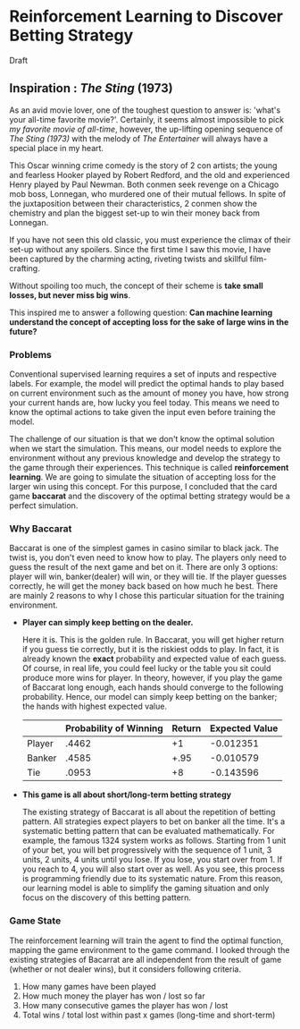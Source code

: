 # Reinforcement Learning to Discover Betting Strategy

Draft
## Inspiration : *The Sting* (1973)

As an avid movie lover, one of the toughest question to answer is: 'what's your all-time favorite movie?'. Certainly, it seems almost impossible to pick *my favorite movie of all-time*, however, the up-lifting opening sequence of *The Sting (1973)* with the melody of *The Entertainer* will always have a special place in my heart.

This Oscar winning crime comedy is the story of 2 con artists; the young and fearless Hooker played by Robert Redford, and the old and experienced Henry played by Paul Newman. Both conmen seek revenge on a Chicago mob boss, Lonnegan, who murdered one of their mutual fellows. In spite of the juxtaposition between their characteristics, 2 conmen show the chemistry and plan the biggest set-up to win their money back from Lonnegan.

If you have not seen this old classic, you must experience the climax of their set-up without any spoilers. Since the first time I saw this movie, I have been captured by the charming acting, riveting twists and skillful film-crafting.

Without spoiling too much, the concept of their scheme is **take small losses, but never miss big wins**.

This inspired me to answer a following question:
**Can machine learning understand the concept of accepting loss for the sake of large wins in the future?**

### Problems
Conventional supervised learning requires a set of inputs and respective labels. For example, the model will predict the optimal hands to play based on current environment such as the amount of money you have, how strong your current hands are, how lucky you feel today. This means we need to know the optimal actions to take given the input even before training the model.

The challenge of our situation is that we don't know the optimal solution when we start the simulation. This means, our model needs to explore the environment without any previous knowledge and develop the strategy to the game through their experiences. This technique is called **reinforcement learning**. We are going to simulate the situation of accepting loss for the larger win using this concept.
For this purpose, I concluded that the card game **baccarat** and the discovery of the optimal betting strategy would be a perfect simulation.

### Why Baccarat
Baccarat is one of the simplest games in casino similar to black jack. The twist is, you don't even need to know how to play. The players only need to guess the result of the next game and bet on it. There are only 3 options: player will win, banker(dealer) will win, or they will tie. If the player guesses correctly, he will get the money back based on how much he best. There are mainly 2 reasons to why I chose this particular situation for the training environment.

* **Player can simply keep betting on the dealer.**

  Here it is. This is the golden rule. In Baccarat, you will get higher return if you guess tie correctly, but it is the riskiest odds to play. In fact, it is already known the **exact** probability and expected value of each guess. Of course, in real life, you could feel lucky or the table you sit could produce more wins for player. In theory, however, if you play the game of Baccarat long enough, each hands should converge to the following probability. Hence, our model can simply keep betting on the banker; the hands with highest expected value.


  |        | Probability of Winning |  Return | Expected Value  |
  |--------|------------------------|---------|-----------------|
  | Player |          .4462         |  +1     |   -0.012351     |
  | Banker |          .4585         |  +.95   |   -0.010579     |
  | Tie    |          .0953         |  +8     |   -0.143596     |


* **This game is all about short/long-term betting strategy**

  The existing strategy of Baccarat is all about the repetition of betting pattern. All strategies expect players to bet on banker all the time. It's a systematic betting pattern that can be evaluated mathematically. For example, the famous 1324 system works as follows. Starting from 1 unit of your bet, you will bet progressively with the sequence of 1 unit, 3 units, 2 units, 4 units until you lose. If you lose, you  start over from 1. If you reach to 4, you will also start over as well. As you see, this process is programming friendly due to its systematic nature. From this reason, our learning model is able to simplify the gaming situation and only focus on the discovery of this betting pattern.   




### Game State
The reinforcement learning will train the agent to find the optimal function, mapping the game environment to the game command. I looked through the existing strategies of Bacarrat are all independent from the result of game (whether or not dealer wins), but it considers following criteria.
1. How many games have been played
2. How much money the player has won / lost so far
3. How many consecutive games the player has won / lost
4. Total wins / total lost within past x games (long-time and short-term)

